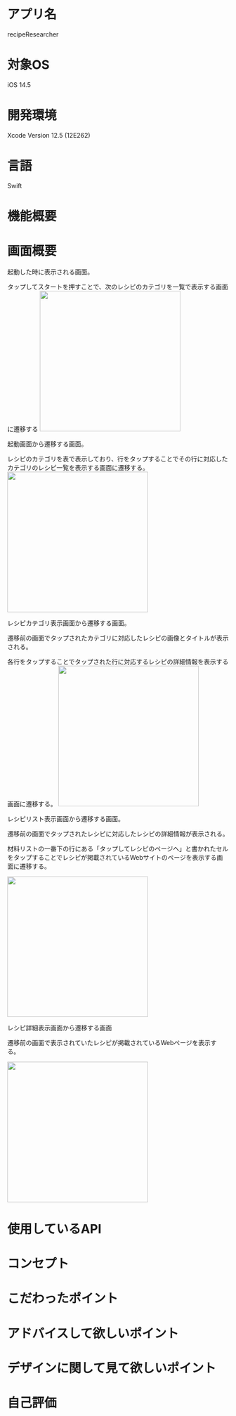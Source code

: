 # アプリ名
recipeResearcher
# 対象OS
iOS 14.5
# 開発環境
Xcode Version 12.5 (12E262)
# 言語
Swift
# 機能概要

# 画面概要
起動した時に表示される画面。 

タップしてスタートを押すことで、次のレシピのカテゴリを一覧で表示する画面に遷移する
<img src="readmeImages/titleView.PNG" width="320px">

起動画面から遷移する画面。

レシピのカテゴリを表で表示しており、行をタップすることでその行に対応したカテゴリのレシピ一覧を表示する画面に遷移する。
<img src="readmeImages/categoryListView.PNG" width="320px">

レシピカテゴリ表示画面から遷移する画面。

遷移前の画面でタップされたカテゴリに対応したレシピの画像とタイトルが表示される。

各行をタップすることでタップされた行に対応するレシピの詳細情報を表示する画面に遷移する。
<img src="readmeImages/recipeListView.PNG" width="320px">

レシピリスト表示画面から遷移する画面。

遷移前の画面でタップされたレシピに対応したレシピの詳細情報が表示される。

材料リストの一番下の行にある「タップしてレシピのページへ」と書かれたセルをタップすることでレシピが掲載されているWebサイトのページを表示する画面に遷移する。

<img src="readmeImages/recipeInfoView.PNG" width="320px">

レシピ詳細表示画面から遷移する画面

遷移前の画面で表示されていたレシピが掲載されているWebページを表示する。

<img src="readmeImages/recipePageView.PNG" width="320px">




# 使用しているAPI

# コンセプト

# こだわったポイント

# アドバイスして欲しいポイント

# デザインに関して見て欲しいポイント

# 自己評価















